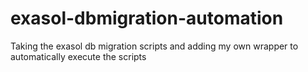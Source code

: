 # exasol-dbmigration-automation
Taking the exasol db migration scripts and adding my own wrapper to automatically execute the scripts
